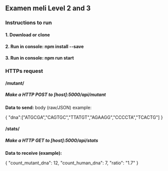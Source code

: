 ## Examen meli Level 2 and 3

### Instructions to run
#### 1. Download or clone
#### 2. Run in console: npm install --save
#### 3. Run in console: npm run start

### HTTPs request

#### /mutant/
##### Make a HTTP POST to [host]:5000/api/mutant
**Data to send:**
body (raw/JSON) example:

{
	"dna":["ATGCGA","CAGTGC","TTATGT","AGAAGG","CCCCTA","TCACTG"]
}

#### /stats/
##### Make a HTTP GET to [host]:5000/api/stats
**Data to receive (example):**

{
    "count_mutant_dna": 12,
    "count_human_dna": 7,
    "ratio": "1.7"
}
